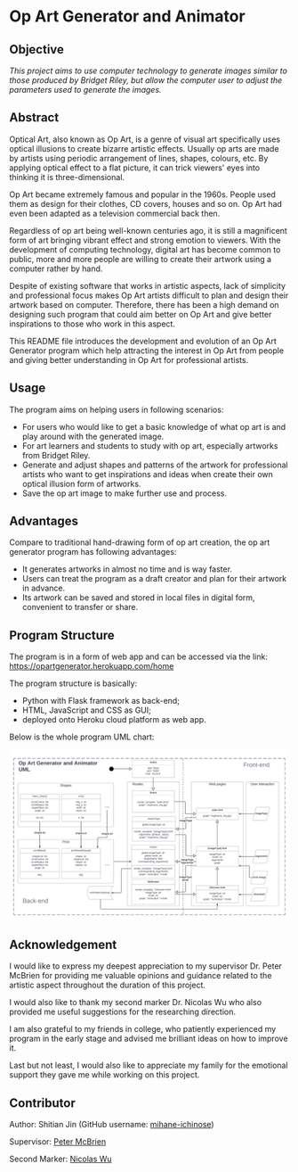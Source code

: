 # Op Art Generator and Animator

## Objective
*This project aims to use computer technology to generate images similar to those produced by Bridget Riley, but allow the computer user to adjust the parameters used to generate the images.*

## Abstract
Optical Art, also known as Op Art, is a genre of visual art specifically uses optical illusions to create bizarre artistic effects. Usually op arts are made by artists using periodic arrangement of lines, shapes, colours, etc. By applying optical effect to a flat picture, it can trick viewers' eyes into thinking it is three-dimensional.

Op Art became extremely famous and popular in the 1960s. People used them as design for their clothes, CD covers, houses and so on. Op Art had even been adapted as a television commercial back then.

Regardless of op art being well-known centuries ago, it is still a magnificent form of art bringing vibrant effect and strong emotion to viewers. With the development of computing technology, digital art has become common to public, more and more people are willing to create their artwork using a computer rather by hand.

Despite of existing software that works in artistic aspects, lack of simplicity and professional focus makes Op Art artists difficult to plan and design their artwork based on computer. Therefore, there has been a high demand on designing such program that could aim better on Op Art and give better inspirations to those who work in this aspect.

This README file introduces the development and evolution of an Op Art Generator program which help attracting the interest in Op Art from people and giving better understanding in Op Art for professional artists.

## Usage
The program aims on helping users in following scenarios:
- For users who would like to get a basic knowledge of what op art is and play around with the generated image.
- For art learners and students to study with op art, especially artworks from Bridget Riley. 
- Generate and adjust shapes and patterns of the artwork for professional artists who want to get inspirations and ideas when create their own optical illusion form of artworks.
- Save the op art image to make further use and process.

## Advantages
Compare to traditional hand-drawing form of op art creation, the op art generator program has following advantages:
- It generates artworks in almost no time and is way faster.
- Users can treat the program as a draft creator and plan for their artwork in advance.
- Its artwork can be saved and stored in local files in digital form, convenient to transfer or share.

## Program Structure
The program is in a form of web app and can be accessed via the link:
https://opartgenerator.herokuapp.com/home

The program structure is basically:
- Python with Flask framework as back-end;
- HTML, JavaScript and CSS as GUI;
- deployed onto Heroku cloud platform as web app.

Below is the whole program UML chart:

![UML Chart](project/img/uml.png)

## Acknowledgement
I would like to express my deepest appreciation to my supervisor Dr. Peter McBrien for providing me valuable opinions and guidance related to the artistic aspect throughout the duration of this project.

I would also like to thank my second marker Dr. Nicolas Wu who also provided me useful suggestions for the researching direction.

I am also grateful to my friends in college, who patiently experienced my program in the early stage and advised me brilliant ideas on how to improve it.

Last but not least, I would also like to appreciate my family for the emotional support they gave me while working on this project.

## Contributor
Author: Shitian Jin (GitHub username: [mihane-ichinose](https://github.com/mihane-ichinose))

Supervisor: [Peter McBrien](https://www.imperial.ac.uk/people/p.mcbrien)

Second Marker: [Nicolas Wu](https://www.imperial.ac.uk/people/n.wu)